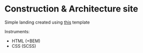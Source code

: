 # Construction & Architecture site

Simple landing created using [this](https://www.figma.com/community/file/1244693010159843791) template

Instruments:
- HTML (+BEM)
- CSS (SCSS)